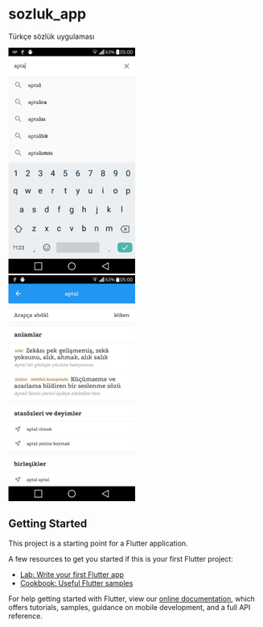 # sozluk_app

Türkçe sözlük uygulaması

<img src="./README.screenshot1.png" width="50%" height="auto" alt="" />
<img src="./README.screenshot2.png" width="50%" height="auto" alt="" />

## Getting Started

This project is a starting point for a Flutter application.

A few resources to get you started if this is your first Flutter project:

- [Lab: Write your first Flutter app](https://flutter.dev/docs/get-started/codelab)
- [Cookbook: Useful Flutter samples](https://flutter.dev/docs/cookbook)

For help getting started with Flutter, view our
[online documentation](https://flutter.dev/docs), which offers tutorials,
samples, guidance on mobile development, and a full API reference.
